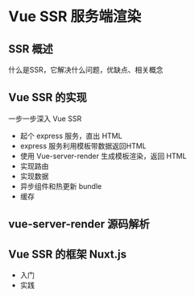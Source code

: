 # Vue SSR 服务端渲染

## SSR 概述
什么是SSR，它解决什么问题，优缺点、相关概念

## Vue SSR 的实现

一步一步深入 Vue SSR
- 起个 express 服务，直出 HTML
- express 服务利用模板带数据返回HTML
- 使用 Vue-server-render 生成模板渲染，返回 HTML
- 实现路由
- 实现数据
- 异步组件和热更新 bundle
- 缓存

## vue-server-render 源码解析


## Vue SSR 的框架 Nuxt.js
- 入门
- 实践